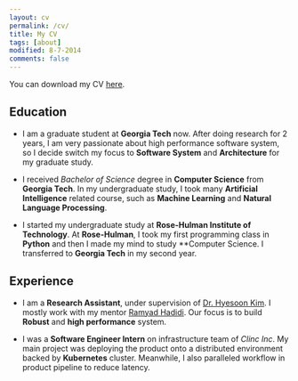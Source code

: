 ```yaml
---
layout: cv
permalink: /cv/
title: My CV
tags: [about]
modified: 8-7-2014
comments: false
---
```


You can download my CV [here](https://drive.google.com/file/d/0BwpHw8eNDWlUNXZ1V3dWeXhxYVE/view?usp=sharing). 

## Education
* I am a graduate student at **Georgia Tech** now. After doing research for 2 years, I am very passionate about
high performance software system, so I decide switch my focus to **Software System** and **Architecture** 
for my graduate study. 

* I received *Bachelor of Science* degree in **Computer Science** from **Georgia Tech**. In my undergraduate
study, I took many **Artificial Intelligence** related course, such as **Machine Learning** and **Natural Language
Processing**. 

* I started my undergraduate study at __Rose-Hulman Institute of Technology__. At **Rose-Hulman**, I took my
first programming class in **Python** and then I made my mind to study **Computer Science. I transferred to 
**Georgia Tech** in my second year.

## Experience
* I am a **Research Assistant**, under supervision of [Dr. Hyesoon Kim](https://www.cc.gatech.edu/~hyesoon/). I
mostly work with my mentor [Ramyad Hadidi](https://ramyadhadidi.github.io). Our focus is to build **Robust** and 
**high performance** system. 

* I was a **Software Engineer Intern** on infrastructure team of *Clinc Inc*. My main project was deploying the 
product onto a distributed environment backed by **Kubernetes** cluster. Meanwhile, I also paralleled workflow
in product pipeline to reduce latency.
